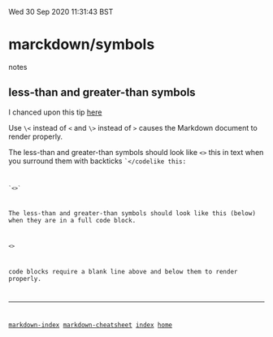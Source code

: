 Wed 30 Sep 2020 11:31:43 BST

# marckdown/symbols
notes
## less-than and greater-than symbols

I chanced upon this tip [here](https://gist.github.com/garrettheath4/8fd6807f8d7eb2e26e3595993f35fd27#file-symbols-md)

Use `\<` instead of `<` and `\>` instead of `>` causes the Markdown document to render properly.


The less-than and greater-than symbols should look like `<>` this in text when you surround them with backticks <code>`</codelike this:

```
`<>`
```

The less-than and greater-than symbols should look like this (below) when they are in a full code block.

```
<>
```

code blocks require a blank line above and below them to render properly.

___
[markdown-index](./markdown-index.md)
[markdown-cheatsheet](./markdown-cheat-sheet.md)
[index](./index-file.md)
[home](./home.md)
